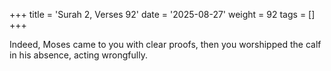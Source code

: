 +++
title = 'Surah 2, Verses 92'
date = '2025-08-27'
weight = 92
tags = []
+++

Indeed, Moses came to you with clear proofs, then you worshipped the calf in his absence, acting wrongfully.